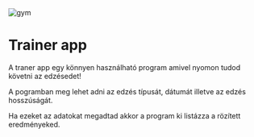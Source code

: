 <img src="Gym-structure-1080x675.jpg" alt="gym">

<h1>Trainer app</h1>
<p>A traner app egy könnyen használható program amivel nyomon tudod követni az edzésedet!</p>
<p>A pogramban meg lehet adni az edzés típusát, dátumát illetve az edzés hosszúságát.</p>
<p>Ha ezeket az adatokat megadtad akkor a program ki listázza a rözített eredményeked.</p>
